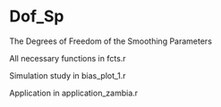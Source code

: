 # Dof_Sp
The Degrees of Freedom of the Smoothing Parameters

All necessary functions in fcts.r

Simulation study in bias_plot_1.r

Application in application_zambia.r
